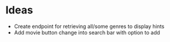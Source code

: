 # Ideas

-   Create endpoint for retrieving all/some genres to display hints
-   Add movie button change into search bar with option to add
